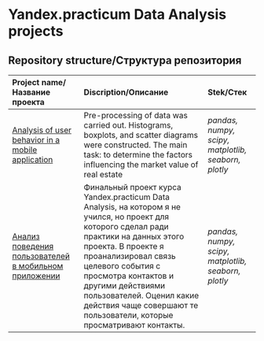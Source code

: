 # Yandex.practicum Data Analysis projects

## Repository structure/Структура репозитория

| **Project name/Название проекта**                            | **Discription/Описание**        | **Stek/Стек**     |
|:------------------------------------------------| :-------------------|:--------------------------------|
| [Analysis of user behavior in a mobile application](https://github.com/PSImera/Yandex.practicum.da/blob/main/app_scenarios_ENG.ipynb)| Pre-processing of data was carried out. Histograms, boxplots, and scatter diagrams were constructed. The main task: to determine the factors influencing the market value of real estate | *pandas, numpy, scipy, matplotlib, seaborn, plotly*|
| [Анализ поведения пользователей в мобильном приложении](https://github.com/PSImera/Yandex.practicum.da/blob/main/app_scenarios_RU.ipynb)| Финальный проект курса Yandex.practicum Data Analysis, на котором я не учился, но проект для которого сделал ради практики на данных этого проекта. В проекте я проанализировал связь целевого события с просмотра контактов и другими действиями пользователей. Оценил какие действия чаще совершают те пользователи, которые просматривают контакты. | *pandas, numpy, scipy, matplotlib, seaborn, plotly*|
